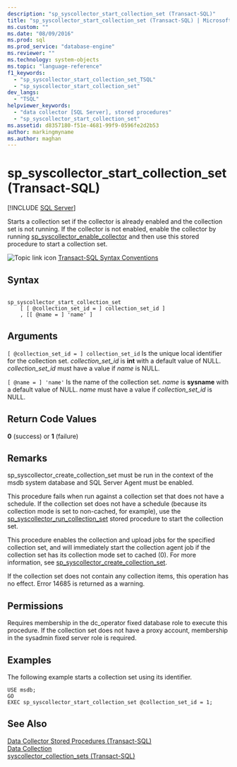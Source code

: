 ```yaml
---
description: "sp_syscollector_start_collection_set (Transact-SQL)"
title: "sp_syscollector_start_collection_set (Transact-SQL) | Microsoft Docs"
ms.custom: ""
ms.date: "08/09/2016"
ms.prod: sql
ms.prod_service: "database-engine"
ms.reviewer: ""
ms.technology: system-objects
ms.topic: "language-reference"
f1_keywords: 
  - "sp_syscollector_start_collection_set_TSQL"
  - "sp_syscollector_start_collection_set"
dev_langs: 
  - "TSQL"
helpviewer_keywords: 
  - "data collector [SQL Server], stored procedures"
  - "sp_syscollector_start_collection_set"
ms.assetid: d8357180-f51e-4681-99f9-0596fe2d2b53
author: markingmyname
ms.author: maghan
---
```

# sp_syscollector_start_collection_set (Transact-SQL)
[!INCLUDE [SQL Server](../../includes/applies-to-version/sqlserver.md)]

  Starts a collection set if the collector is already enabled and the collection set is not running. If the collector is not enabled, enable the collector by running [sp_syscollector_enable_collector](../../relational-databases/system-stored-procedures/sp-syscollector-enable-collector-transact-sql.md) and then use this stored procedure to start a collection set.  

  
 ![Topic link icon](../../database-engine/configure-windows/media/topic-link.gif "Topic link icon") [Transact-SQL Syntax Conventions](../../t-sql/language-elements/transact-sql-syntax-conventions-transact-sql.md)  
  
## Syntax  
  
```  
  
sp_syscollector_start_collection_set   
    [ [ @collection_set_id = ] collection_set_id ]  
    , [[ @name = ] 'name' ]   
```  
  
## Arguments  
`[ @collection_set_id = ] collection_set_id`
 Is the unique local identifier for the collection set. *collection_set_id* is **int** with a default value of NULL. *collection_set_id* must have a value if *name* is NULL.  
  
`[ @name = ] 'name'`
 Is the name of the collection set. *name* is **sysname** with a default value of NULL. *name* must have a value if *collection_set_id* is NULL.  
  
## Return Code Values  
 **0** (success) or **1** (failure)  
  
## Remarks  
 sp_syscollector_create_collection_set must be run in the context of the msdb system database and SQL Server Agent must be enabled.  
  
 This procedure fails when run against a collection set that does not have a schedule. If the collection set does not have a schedule (because its collection mode is set to non-cached, for example), use the [sp_syscollector_run_collection_set](../../relational-databases/system-stored-procedures/sp-syscollector-run-collection-set-transact-sql.md) stored procedure to start the collection set.  
  
 This procedure enables the collection and upload jobs for the specified collection set, and will immediately start the collection agent job if the collection set has its collection mode set to cached (0). For more information, see [sp_syscollector_create_collection_set](../../relational-databases/system-stored-procedures/sp-syscollector-create-collection-set-transact-sql.md).  
  
 If the collection set does not contain any collection items, this operation has no effect. Error 14685 is returned as a warning.  
  
## Permissions  
 Requires membership in the dc_operator fixed database role to execute this procedure. If the collection set does not have a proxy account, membership in the sysadmin fixed server role is required.  
  
## Examples  
 The following example starts a collection set using its identifier.  
  
```  
USE msdb;  
GO  
EXEC sp_syscollector_start_collection_set @collection_set_id = 1;  
```  
  
## See Also  
 [Data Collector Stored Procedures &#40;Transact-SQL&#41;](../../relational-databases/system-stored-procedures/data-collector-stored-procedures-transact-sql.md)   
 [Data Collection](../../relational-databases/data-collection/data-collection.md)   
 [syscollector_collection_sets &#40;Transact-SQL&#41;](../../relational-databases/system-catalog-views/syscollector-collection-sets-transact-sql.md)  
  
  
